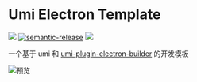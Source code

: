 # Umi Electron Template

![][version-url] [![semantic-release](https://img.shields.io/badge/%20%20%F0%9F%93%A6%F0%9F%9A%80-semantic--release-e10079.svg)](https://github.com/semantic-release/semantic-release) ![][license-url]

[version-url]: https://img.shields.io/github/v/release/arvinxx/umi-electron-template
[license-url]: https://img.shields.io/github/license/arvinxx/umi-electron-template

一个基于 umi 和 [umi-plugin-electron-builder](https://github.com/BySlin/umi-plugin-electron-builder) 的开发模板

![预览](https://gw.alipayobjects.com/zos/antfincdn/k7TRgZNHSJ/1bbf755c-a3bf-45bd-a3f8-64745a93f8b2.png)
